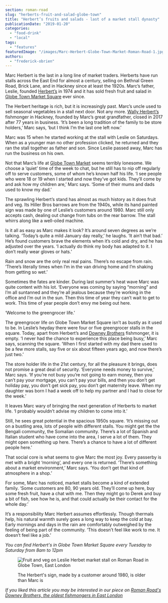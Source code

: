 ```yaml
---
section: roman-road
slug: "herberts-fruit-and-salad-globe-town"
title: "Herbert’s fruits and salads - last of a market stall dynasty"
publicationDate: "2019-01-20"
categories: 
  - "food-drink"
  - "local"
tags: 
  - "features"
featuredImage: "/images/Marc-Herbert-Globe-Town-Market-Roman-Road-1.jpg"
authors: 
  - "frederick-obrien"
---
```


Marc Herbert is the last in a long line of market traders. Herberts have run stalls across the East End for almost a century, selling on Bethnal Green Road, Brick Lane, and in Hackney since at least the 1920s. Marc’s father, Leslie, founded [Herbert’s](https://www.herbertsfruit.com/) in 1974 and it has sold fresh fruit and salad in [Globe Town Market Square](https://romanroadlondon.com/rediscovering-globe-town-market-square/) ever since.

The Herbert heritage is rich, but it is increasingly past. Marc’s uncle used to sell seasonal vegetables in a stall next door. Not any more. [Wally Herbert’s](https://fishonfriday.org.uk/heart-of-hackney/) fishmonger in Hackney, founded by Marc’s great grandfather, closed in 2017 after 77 years in business. ‘It’s been a long tradition of the family to be store holders,’ Marc says, ‘but I think I’m the last one left now.’

Marc was 15 when he started working at the stall with Leslie on Saturdays. When as a younger man no other profession clicked, he returned and they ran the stall together as father and son. Since Leslie passed away, Marc has run the business on his own.

Not that Marc’s life at [Globe Town Market](https://romanroadlondon.com/globe-town-market/) seems terribly lonesome. We choose a ‘quiet’ time of the week to chat, but he still has to nip off regularly off to serve customers, some of whom he’s known half his life. ‘I see people who were 18 or 19 when I started and now they’ve got kids. They’ll come by and ask how my children are,’ Marc says. ‘Some of their mums and dads used to know my dad.’

The sprawling Herbert’s stand has almost as much history as it does fruit and veg. Its Hiller Bros barrows are from the 1940s, while its hand painted sign was made by one of Leslie’s customers around 1980. Marc still only accepts cash, dealing out change from tubs on the rear barrow. The stall whirrs along like a well-oiled machine.

Is it all as easy as Marc makes it look? It’s around seven degrees as we’re talking. ‘Today’s quite a mild January day really,’ he laughs. ‘It ain’t that bad.’ He’s found customers brave the elements when it’s cold and dry, and he has adjusted over the years. ‘I actually do think my body has adapted to it. I don’t really wear gloves or hats.’  

Rain and snow are the only real real pains. There’s no escape from rain. ‘There’s literally times when I’m in the van driving home and I’m shaking from getting so wet.’

Sometimes the fates are kinder. During last summer’s heat wave Marc was quite content with his lot. ‘Everyone was coming by saying “morning” and I’m all suntanned and they’re all jealous because they’re working in the office and I’m out in the sun. Then this time of year they can’t wait to get to work. This time of year people don’t envy me being out here.

‘Welcome to the greengrocer life.’

The greengrocer life on Globe Town Market Square isn’t as bustly as it used to be. In Leslie’s heyday there were four or five greengrocer stalls in the square. Today, apart from Herbert’s and [Downey Brothers](https://romanroadlondon.com/downey-brother-fishmonger-globe-town-market-roman-road/) fishmonger, it is empty. ‘I never had the chance to experience this place being busy,’ Marc says, scanning the square. ‘When I first started with my dad there used to be a few more stalls, say five or six about fifteen years ago, and now there’s just two.’

The store holder life in the 21st century, for all the pleasure it brings, does not promise a great deal of security. ‘Everyone needs money to survive,’ Marc says. ‘If you’re not busy you’re not going to earn money, then you can’t pay your mortgage, you can’t pay your bills, and then you don’t get holiday pay, you don’t get sick pay, you don’t get maternity leave. When my daughter was born I had a week off to help my partner and I had to close for the week.’

It leaves Marc wary of bringing the next generation of Herberts to market life. ‘I probably wouldn’t advise my children to come into it.’

Still, he sees great potential in the spacious 1950s square. ‘It’s missing out on a bustling area, lots of people with different stalls. You might get the the Bengali community, the Somalian community. There’s a lot of Spanish and Italian student who have come into the area, I serve a lot of them. They might open something up here. There’s a chance to have a lot of different people here.’

That social core is what seems to give Marc the most joy. Every passerby is met with a bright ‘morning’, and every one is returned. ‘There’s something about a market environment,’ Marc says. ‘You don’t get that kind of atmosphere in a shop.’

For some, Marc has noticed, market stalls become a kind of extended family. ‘Some customers are 80, 90 years old. They’ll come up here, buy some fresh fruit, have a chat with me. Then they might go to Derek and buy a bit of fish, see how he is, and that could actually be their contact for the whole day.’

It’s a responsibility Marc Herbert assumes effortlessly. Though thermals help, his natural warmth surely goes a long way to keep the cold at bay. Early mornings and days in the rain are comfortably outweighed by the feeling of being part of the community. ‘This doesn’t feel like work to me. It doesn’t feel like a job.’

_You can find Herbert's in Globe Town Market Square every Tuesday to Saturday from 8am to 12pm_

<figure>

![Fruit and veg on Leslie Herbet market stall on Roman Road in Globe Town, East London](/images/Marc-Leslie-Herbert-Globe-Town-Roman-Road-13.jpg)

<figcaption>

The Herbert's sign, made by a customer around 1980, is older than Marc is

</figcaption>

</figure>

_If you liked this article you may be interested in our piece on [Roman Road's Downey Brothers, the oldest fishmongers in East London](https://romanroadlondon.com/downey-brother-fishmonger-globe-town-market-roman-road/)_  


